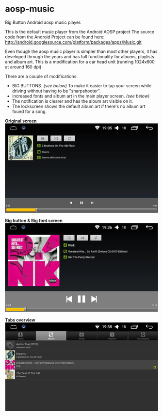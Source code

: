 # aosp-music
Big Button Android aosp music player.

This is the default music player from the Android AOSP project
The source code from the Android Project can be found here:
http://android.googlesource.com/platform/packages/apps/Music.git

Even though the aosp music player is simpler than most other players, it has developed through the years and has full functionality for albums, playlists and album art.
This is a modification for a car head unit (running 1024x600 at around 160 dpi)

There are a couple of modifications:
* BIG BUTTONS. *(see below)* To make it easier to tap your screen while driving without having to be "sharpshooter".
* Increased fonts and album art in the main player screen. *(see below)*
* The notification is clearer and has the album art visible on it.
* The lockscreen shows the default album art if there's no album art found for a song.

**Original screen**
![Original main player screen](./images/org-aosp-mainscreen_2.jpg)<br>

**Big button & Big font screen**
![Big button big fonts main player screen](./images/bigbutton-aosp-mainscreen3.jpg)<br>

**Tabs overview**
![tabs overview](./images/tab-screen.jpg)
